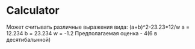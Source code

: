 # Calculator
Может считывать различные выражения вида: 
(a+b)^2-23.23*12/w
a = 12.234
b = 23.234
w = -1.2
Предполагаемая оценка - 4(6 в десятибальнной)
